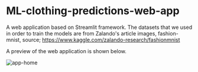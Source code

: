 # ML-clothing-predictions-web-app
A web application based on Streamlit framework. The datasets that we used in order to train the models are from Zalando's article images, fashion-mnist, source; https://www.kaggle.com/zalando-research/fashionmnist

A preview of the web application is shown below.

![app-home](https://user-images.githubusercontent.com/64161512/147824149-261d2d95-d41e-4e2e-b388-4cb9470db0fe.jpg)
